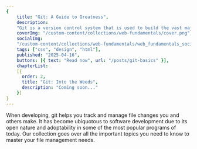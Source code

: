 ```yaml
---
{
    title: "Git: A Guide to Greatness",
    description:
    "Git is a version control system that is used to build the vast majority of software that we use every day. In this collection, we'll learn everything there is to know so you can manage your changes in a clean, organized and efficient way.",
    coverImg: "/custom-content/collections/web-fundamentals/cover.png",
    socialImg:
    "/custom-content/collections/web-fundamentals/web_fundamentals_social.png",
    tags: ["css", "design", "html"],
    published: "2025-04-16",
    buttons: [{ text: "Read now", url: "/posts/git-basics" }],
    chapterList:
    [{
      order: 2,
      title: "Git: Into the Weeds",
      description: "Coming soon..."
    }]
}
---
```


When developing, git helps you track and manage file changes you and others make. It has become ubiquotous to software development due to its open nature and adoptability in some of the most popular programs of today. Our collection goes over all the important topics you need to know to master your file management needs.